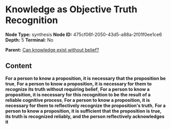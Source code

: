 # Knowledge as Objective Truth Recognition

**Node Type:** synthesis
**Node ID:** 475cf06f-2050-43d5-a88a-2f01f0ee1ce6
**Depth:** 5
**Terminal:** No

**Parent:** [Can knowledge exist without belief?](can-knowledge-exist-without-belief-antithesis-8518834c-27da-4e0b-84cf-bade29f2cbf1.md)

## Content

**For a person to know a proposition, it is necessary that the proposition be true**, **For a person to know a proposition, it is necessary for them to recognize its truth without requiring belief**, **For a person to know a proposition, it is necessary for this recognition to be the result of a reliable cognitive process**, **For a person to know a proposition, it is necessary for them to reflectively recognize the proposition's truth**, **For a person to know a proposition, it is sufficient that the proposition is true, its truth is recognized reliably, and the person reflectively acknowledges it**
